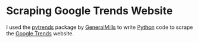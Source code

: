 # Scraping Google Trends Website
I used the [pytrends](https://github.com/GeneralMills/pytrends) package by [GeneralMills](https://github.com/GeneralMills) to write [Python](https://www.python.org/) code to scrape the [Google Trends](https://trends.google.com/trends/) website.
